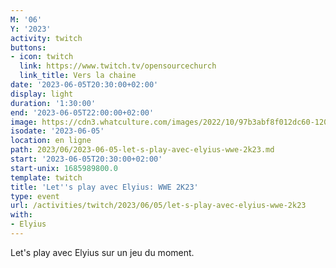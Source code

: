 ```yaml
---
M: '06'
Y: '2023'
activity: twitch
buttons:
- icon: twitch
  link: https://www.twitch.tv/opensourcechurch
  link_title: Vers la chaine
date: '2023-06-05T20:30:00+02:00'
display: light
duration: '1:30:00'
end: '2023-06-05T22:00:00+02:00'
image: https://cdn3.whatculture.com/images/2022/10/97b3abf8f012dc60-1200x675.jpg
isodate: '2023-06-05'
location: en ligne
path: 2023/06/2023-06-05-let-s-play-avec-elyius-wwe-2k23.md
start: '2023-06-05T20:30:00+02:00'
start-unix: 1685989800.0
template: twitch
title: 'Let''s play avec Elyius: WWE 2K23'
type: event
url: /activities/twitch/2023/06/05/let-s-play-avec-elyius-wwe-2k23
with:
- Elyius
---
```

Let's play avec Elyius sur un jeu du moment.